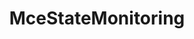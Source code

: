 ---
title: MceStateMonitoring
type: lib
layout: function
description: |
  Monitoring logic for a state machine, returns elapsed time [ms]
tags: 
  - beta
  - utilities
categories: examples
---
